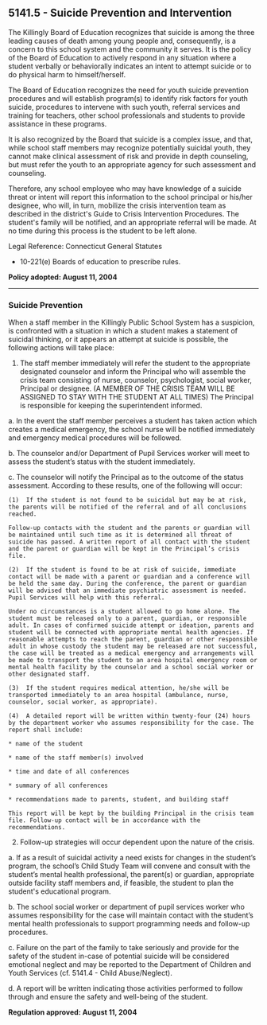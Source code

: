 ## 5141.5 - Suicide Prevention and Intervention

The Killingly Board of Education recognizes that suicide is among the three leading causes of death among young people and, consequently, is a concern to this school system and the community it serves.  It is the policy of the Board of Education to actively respond in any situation where a student verbally or behaviorally indicates an intent to attempt suicide or to do physical harm to himself/herself.

The Board of Education recognizes the need for youth suicide prevention procedures and will establish program(s) to identify risk factors for youth suicide, procedures to intervene with such youth, referral services and training for teachers, other school professionals and students to provide assistance in these programs.

It is also recognized by the Board that suicide is a complex issue, and that, while school staff members may recognize potentially suicidal youth, they cannot make clinical assessment of risk and provide in depth counseling, but must refer the youth to an appropriate agency for such assessment and counseling.

Therefore, any school employee who may have knowledge of a suicide threat or intent will report this information to the school principal or his/her designee, who will, in turn, mobilize the crisis intervention team as described in the district's Guide to Crisis Intervention Procedures.  The student's family will be notified, and an appropriate referral will be made.  At no time during this process is the student to be left alone.

Legal Reference:  Connecticut General Statutes

* 10-221(e) Boards of education to prescribe rules.

**Policy adopted:  August 11, 2004**

---

### Suicide Prevention

When a staff member in the Killingly Public School System has a suspicion, is confronted with a situation in which a student makes a statement of suicidal thinking, or it appears an attempt at suicide is possible, the following actions will take place:

1.  The staff member immediately will refer the student to the appropriate designated counselor and inform the Principal who will assemble the crisis team consisting of nurse, counselor, psychologist, social worker, Principal or designee. (A MEMBER OF THE CRISIS TEAM WILL BE ASSIGNED TO STAY WITH THE STUDENT AT ALL TIMES) The Principal is responsible for keeping the superintendent informed.

  a.  In the event the staff member perceives a student has taken action which creates a medical emergency, the school nurse will be notified immediately and emergency medical procedures will be followed.

  b.  The counselor and/or Department of Pupil Services worker will meet to assess the student’s status with the student immediately.

  c.  The counselor will notify the Principal as to the outcome of the status assessment. According to these results, one of the following will occur:

    (1)  If the student is not found to be suicidal but may be at risk, the parents will be notified of the referral and of all conclusions reached.

    Follow-up contacts with the student and the parents or guardian will be maintained until such time as it is determined all threat of suicide has passed. A written report of all contact with the student and the parent or guardian will be kept in the Principal’s crisis file.

    (2)  If the student is found to be at risk of suicide, immediate contact will be made with a parent or guardian and a conference will be held the same day. During the conference, the parent or guardian will be advised that an immediate psychiatric assessment is needed. Pupil Services will help with this referral.

    Under no circumstances is a student allowed to go home alone. The student must be released only to a parent, guardian, or responsible adult. In cases of confirmed suicide attempt or ideation, parents and student will be connected with appropriate mental health agencies. If reasonable attempts to reach the parent, guardian or other responsible adult in whose custody the student may be released are not successful, the case will be treated as a medical emergency and arrangements will be made to transport the student to an area hospital emergency room or mental health facility by the counselor and a school social worker or other designated staff.

    (3)  If the student requires medical attention, he/she will be transported immediately to an area hospital (ambulance, nurse, counselor, social worker, as appropriate).

    (4)  A detailed report will be written within twenty-four (24) hours by the department worker who assumes responsibility for the case. The report shall include:

    * name of the student

    * name of the staff member(s) involved

    * time and date of all conferences

    * summary of all conferences

    * recommendations made to parents, student, and building staff

    This report will be kept by the building Principal in the crisis team file. Follow-up contact will be in accordance with the recommendations.

2.  Follow-up strategies will occur dependent upon the nature of the crisis.

  a.  If as a result of suicidal activity a need exists for changes in the student’s program, the school’s Child Study Team will convene and consult with the student’s mental health professional, the parent(s) or guardian, appropriate outside facility staff members and, if feasible, the student to plan the student's educational program.

  b.  The school social worker or department of pupil services worker who assumes responsibility for the case will maintain contact with the student’s mental health professionals to support programming needs and follow-up procedures.

  c.  Failure on the part of the family to take seriously and provide for the safety of the student in-case of potential suicide will be considered emotional neglect and may be reported to the Department of Children and Youth Services (cf. 5141.4 - Child Abuse/Neglect).

  d.  A report will be written indicating those activities performed to follow through and ensure the safety and well-being of the student.

**Regulation approved:  August 11, 2004**

